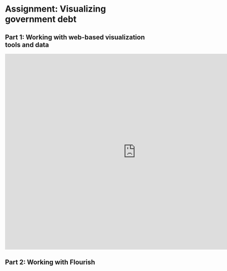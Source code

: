 # Assignment: Visualizing government debt

## Part 1: Working with web-based visualization tools and data
<iframe src="https://data.oecd.org/chart/7b68" width="860" height="645" style="border: 0" mozallowfullscreen="true" webkitallowfullscreen="true" allowfullscreen="true"><a href="https://data.oecd.org/chart/7b68" target="_blank">OECD Chart: General government debt, Total, % of GDP, Annual, 2018</a></iframe>

## Part 2: Working with Flourish
<div class="flourish-embed flourish-chart" data-src="visualisation/14954541"><script src="https://public.flourish.studio/resources/embed.js"></script></div>
